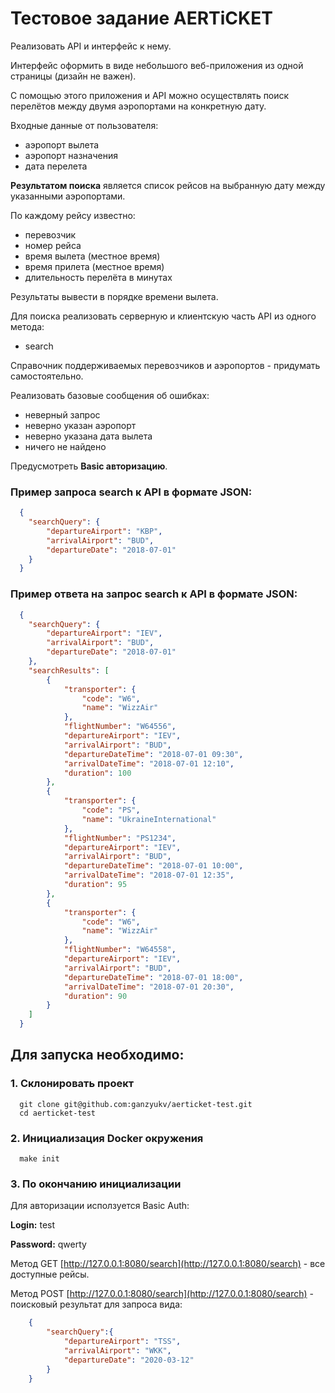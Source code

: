 # Тестовое задание AERTiCKET

Реализовать API и интерфейс к нему.

Интерфейс оформить в виде небольшого веб-приложения из одной страницы
(дизайн не важен).

С помощью этого приложения и API можно осуществлять поиск перелётов между
двумя аэропортами на конкретную дату.

Входные данные от пользователя:
- аэропорт вылета
- аэропорт назначения
- дата перелета

**Результатом поиска** является список рейсов на выбранную дату между указанными
аэропортами.

По каждому рейсу известно:

- перевозчик
- номер рейса
- время вылета (местное время)
- время прилета (местное время)
- длительность перелёта в минутах

Результаты вывести в порядке времени вылета.

Для поиска реализовать серверную и клиентскую часть API из одного метода:
- search

Справочник поддерживаемых перевозчиков и аэропортов - придумать
самостоятельно.

Реализовать базовые сообщения об ошибках:

- неверный запрос
- неверно указан аэропорт
- неверно указана дата вылета
- ничего не найдено

Предусмотреть **Basic авторизацию**.

### Пример запроса search к API в формате JSON:
```json
  {
    "searchQuery": {
        "departureAirport": "KBP",
        "arrivalAirport": "BUD",
        "departureDate": "2018-07-01"
    }
  }
```

### Пример ответа на запрос search к API в формате JSON:
```json
  {
    "searchQuery": {
        "departureAirport": "IEV",
        "arrivalAirport": "BUD",
        "departureDate": "2018-07-01"
    },
    "searchResults": [
        {
            "transporter": {
                "code": "W6",
                "name": "WizzAir"
            },
            "flightNumber": "W64556",
            "departureAirport": "IEV",
            "arrivalAirport": "BUD",
            "departureDateTime": "2018-07-01 09:30",
            "arrivalDateTime": "2018-07-01 12:10",
            "duration": 100
        },
        {
            "transporter": {
                "code": "PS",
                "name": "UkraineInternational"
            },
            "flightNumber": "PS1234",
            "departureAirport": "IEV",
            "arrivalAirport": "BUD",
            "departureDateTime": "2018-07-01 10:00",
            "arrivalDateTime": "2018-07-01 12:35",
            "duration": 95
        },
        {
            "transporter": {
                "code": "W6",
                "name": "WizzAir"
            },
            "flightNumber": "W64558",
            "departureAirport": "IEV",
            "arrivalAirport": "BUD",
            "departureDateTime": "2018-07-01 18:00",
            "arrivalDateTime": "2018-07-01 20:30",
            "duration": 90
        }
    ]
  }
```

##  Для запуска необходимо:
### 1. Склонировать проект 
```shell script
  git clone git@github.com:ganzyukv/aerticket-test.git
  cd aerticket-test
```
### 2. Инициализация Docker окружения
```shell script
  make init
``` 

### 3. По окончанию инициализации 

Для авторизации исползуется Basic Auth:

**Login:** test

**Password:** qwerty

Метод GET [http://127.0.0.1:8080/search](http://127.0.0.1:8080/search) - все доступные рейсы.
 
Метод POST [http://127.0.0.1:8080/search](http://127.0.0.1:8080/search) - поисковый результат для запроса вида:
```json
    {
        "searchQuery":{
            "departureAirport": "TSS",
            "arrivalAirport": "WKK",
            "departureDate": "2020-03-12"
        }
    }
``` 
